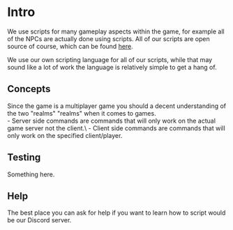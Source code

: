 # Intro
We use scripts for many gameplay aspects within the game, for example all of the NPCs are actually done using scripts. All of our scripts are open source of course, which can be found [here](https://github.com/MSRevive/MSCScripts).

We use our own scripting language for all of our scripts, while that may sound like a lot of work the language is relatively simple to get a hang of.

## Concepts
Since the game is a multiplayer game you should a decent understanding of the two "realms" "realms" when it comes to games.\
<Badge type="tip" text="server" vertical="middle" /> - Server side commands are commands that will only work on the actual game server not the client.\ 
<Badge type="tip" text="client" vertical="middle" /> - Client side commands are commands that will only work on the specified client/player.

## Testing
Something here.

## Help
The best place you can ask for help if you want to learn how to script would be our Discord server.